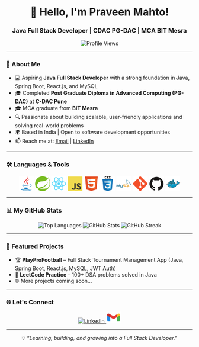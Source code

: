 <div align="center">
  <h1>👋 Hello, I'm Praveen Mahto!</h1>
  <h3>Java Full Stack Developer | CDAC PG-DAC | MCA BIT Mesra</h3>
</div>

<div align="center">
  <img src="https://komarev.com/ghpvc/?username=mahto-praveen&label=Profile%20Views&color=0e75b6&style=flat" alt="Profile Views" />
</div>

---

### 🌟 About Me
- 💻 Aspiring **Java Full Stack Developer** with a strong foundation in Java, Spring Boot, React.js, and MySQL  
- 🎓 Completed **Post Graduate Diploma in Advanced Computing (PG-DAC)** at **C-DAC Pune**  
- 🎓 MCA graduate from **BIT Mesra**  
- 🔍 Passionate about building scalable, user-friendly applications and solving real-world problems  
- 🌍 Based in India | Open to software development opportunities  
- 📫 Reach me at: [Email](mailto:praveenmpk11@gmail.com) | [LinkedIn](https://www.linkedin.com/in/mahto-praveen/)  

---

### 🛠️ Languages & Tools
<div align="center">
  <!-- Core Full Stack Skills -->
  <img src="https://raw.githubusercontent.com/devicons/devicon/master/icons/java/java-original.svg" alt="Java" width="40" height="40" title="Java"/>
  <img src="https://raw.githubusercontent.com/devicons/devicon/master/icons/spring/spring-original.svg" alt="Spring Boot" width="40" height="40" title="Spring Boot"/>
  <img src="https://raw.githubusercontent.com/devicons/devicon/master/icons/react/react-original.svg" alt="React.js" width="40" height="40" title="React.js"/>
  <img src="https://raw.githubusercontent.com/devicons/devicon/master/icons/javascript/javascript-original.svg" alt="JavaScript" width="40" height="40" title="JavaScript"/>
  <img src="https://raw.githubusercontent.com/devicons/devicon/master/icons/html5/html5-original.svg" alt="HTML5" width="40" height="40" title="HTML5"/>
  <img src="https://raw.githubusercontent.com/devicons/devicon/master/icons/css3/css3-original-wordmark.svg" alt="CSS3" width="40" height="40" title="CSS3"/>
  <img src="https://raw.githubusercontent.com/devicons/devicon/master/icons/mysql/mysql-original-wordmark.svg" alt="MySQL" width="40" height="40" title="MySQL"/>
  <img src="https://raw.githubusercontent.com/devicons/devicon/master/icons/git/git-original.svg" alt="Git" width="40" height="40" title="Git"/>
  <img src="https://raw.githubusercontent.com/devicons/devicon/master/icons/github/github-original.svg" alt="GitHub" width="40" height="40" title="GitHub"/>
  <img src="https://raw.githubusercontent.com/devicons/devicon/master/icons/docker/docker-original.svg" alt="Docker" width="40" height="40" title="Docker"/>
</div>

---

### 📊 My GitHub Stats
<div align="center">
  <img src="https://github-readme-stats.vercel.app/api/top-langs?username=mahto-praveen&show_icons=true&locale=en&layout=compact&theme=radical" alt="Top Languages" />
  <img src="https://github-readme-stats.vercel.app/api?username=mahto-praveen&show_icons=true&locale=en&theme=radical" alt="GitHub Stats" />
  <img src="https://github-readme-streak-stats.herokuapp.com/?user=mahto-praveen&theme=radical" alt="GitHub Streak" />
</div>

---

### 🚀 Featured Projects
- 🏆 **PlayProFootball** – Full Stack Tournament Management App (Java, Spring Boot, React.js, MySQL, JWT Auth)  
- 📌 **LeetCode Practice** – 100+ DSA problems solved in Java  
- 🌐 More projects coming soon...  

---

### 🌐 Let's Connect
<div align="center">
  <a href="https://www.linkedin.com/in/mahto-praveen/" target="_blank">
    <img src="https://raw.githubusercontent.com/rahuldkjain/github-profile-readme-generator/master/src/images/icons/Social/linkedin.svg" alt="LinkedIn" height="30" width="40" />
  </a>
  <a href="mailto:praveenmpk11@gmail.com" target="_blank">
    <img src="https://raw.githubusercontent.com/rahuldkjain/github-profile-readme-generator/master/src/images/icons/Social/gmail.svg" alt="Gmail" height="30" width="40" />
  </a>
</div>

---

<div align="center">
  <p>💡 <i>“Learning, building, and growing into a Full Stack Developer.”</i></p>
</div>
